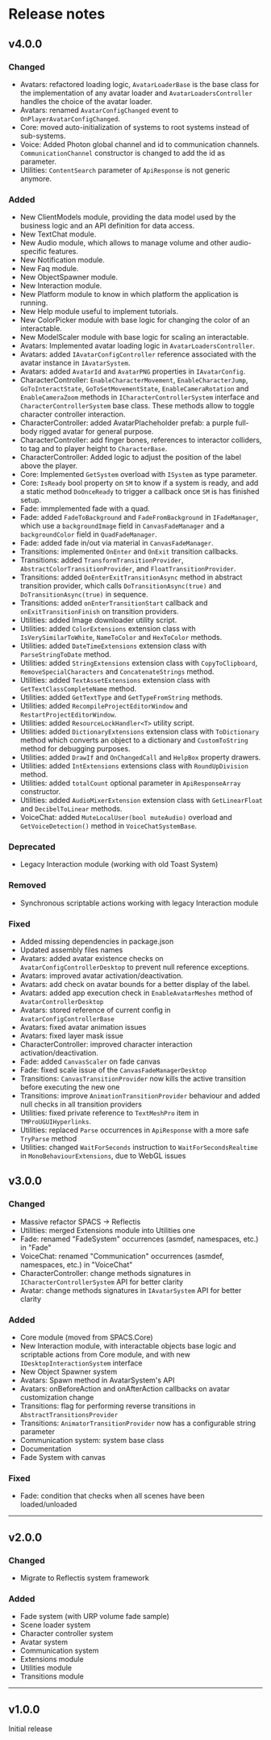 # Release notes

## v4.0.0

### Changed

- Avatars: refactored loading logic, `AvatarLoaderBase` is the base class for the implementation of any avatar loader and `AvatarLoadersController` handles the choice of the avatar loader.
- Avatars: renamed `AvatarConfigChanged` event to `OnPlayerAvatarConfigChanged`.
- Core: moved auto-initialization of systems to root systems instead of sub-systems.
- Voice: Added Photon global channel and id to communication channels. `CommunicationChannel` constructor is changed to add the id as parameter.
- Utilities: `ContentSearch` parameter of `ApiResponse` is not generic anymore.

### Added

- New ClientModels module, providing the data model used by the business logic and an API definition for data access.
- New TextChat module.
- New Audio module, which allows to manage volume and other audio-specific features.
- New Notification module.
- New Faq module.
- New ObjectSpawner module.
- New Interaction module.
- New Platform module to know in which platform the application is running.
- New Help module useful to implement tutorials.
- New ColorPicker module with base logic for changing the color of an interactable.
- New ModelScaler module with base logic for scaling an interactable.
- Avatars: Implemented avatar loading logic in `AvatarLoadersController`.
- Avatars: added `IAvatarConfigController` reference associated with the avatar instance in `IAvatarSystem`.
- Avatars: added `AvatarId` and `AvatarPNG` properties in `IAvatarConfig`.
- CharacterController: `EnableCharacterMovement`, `EnableCharacterJump`, `GoToInteractState`, `GoToSetMovementState`, `EnableCameraRotation` and `EnableCameraZoom` methods in `ICharacterControllerSystem`
  interface and `CharacterControllerSystem` base class. These methods allow to toggle character controller interaction.
- CharacterController: added AvatarPlacheholder prefab: a purple full-body rigged avatar for general purpose.
- CharacterController: add finger bones, references to interactor colliders, to tag and to player height to `CharacterBase`.
- CharacterController: Added logic to adjust the position of the label above the player.
- Core: Implemented `GetSystem` overload with `ISystem` as type parameter.
- Core: `IsReady` bool property on `SM` to know if a system is ready, and add a static method `DoOnceReady` to trigger a callback once `SM` is has finished setup.
- Fade: immplemented fade with a quad.
- Fade: added `FadeToBackground` and `FadeFromBackground` in `IFadeManager`, which use a `backgroundImage` field in `CanvasFadeManager` and a `backgroundColor` field in `QuadFadeManager`.
- Fade: added fade in/out via material in `CanvasFadeManager`.
- Transitions: implemented `OnEnter` and `OnExit` transition callbacks.
- Transitions: added `TransformTransitionProvider`, `AbstractColorTransitionProvider`, and `FloatTransitionProvider`.
- Transitions: added `DoEnterExitTransitionAsync` method in abstract transition provider, which calls `DoTransitionAsync(true)` and `DoTransitionAsync(true)` in sequence.
- Transitions: added `onEnterTransitionStart` callback and `onExitTransitionFinish` on transition providers.
- Utilities: added Image downloader utility script.
- Utilities: added `ColorExtensions` extension class with `IsVerySimilarToWhite`, `NameToColor` and `HexToColor` methods.
- Utilities: added `DateTimeExtensions` extension class with `ParseStringToDate` method.
- Utilities: added `StringExtensions` extension class with `CopyToClipboard`, `RemoveSpecialCharacters` and `ConcatenateStrings` method.
- Utilities: added `TextAssetExtensions` extension class with `GetTextClassCompleteName` method.
- Utilities: added `GetTextType` and `GetTypeFromString` methods.
- Utilities: added `RecompileProjectEditorWindow` and `RestartProjectEditorWindow`.
- Utilities: added `ResourceLockHandler<T>` utility script.
- Utilities: added `DictionaryExtensions` extension class with `ToDictionary` method which converts an object to a dictionary and `CustomToString` method for debugging purposes.
- Utilities: added `DrawIf` and `OnChangedCall` and `HelpBox` property drawers.
- Utilities: added `IntExtensions` extensions class with `RoundUpDivision` method.
- Utilities: added `totalCount` optional parameter in `ApiResponseArray` constructor.
- Utilities: added `AudioMixerExtension` extension class with `GetLinearFloat` and `DecibelToLinear` methods.
- VoiceChat: added `MuteLocalUser(bool muteAudio)` overload and `GetVoiceDetection()` method in `VoiceChatSystemBase`.

### Deprecated

- Legacy Interaction module (working with old Toast System)

### Removed

- Synchronous scriptable actions working with legacy Interaction module

### Fixed

- Added missing dependencies in package.json
- Updated assembly files names
- Avatars: added avatar existence checks on `AvatarConfigControllerDesktop` to prevent null reference exceptions.
- Avatars: improved avatar activation/deactivation.
- Avatars: add check on avatar bounds for a better display of the label.
- Avatars: added app execution check in `EnableAvatarMeshes` method of `AvatarControllerDesktop`
- Avatars: stored reference of current config in `AvatarConfigControllerBase`
- Avatars: fixed avatar animation issues
- Avatars: fixed layer mask issue
- CharacterController: improved character interaction activation/deactivation.
- Fade: added `CanvasScaler` on fade canvas
- Fade: fixed scale issue of the `CanvasFadeManagerDesktop`
- Transitions: `CanvasTransitionProvider` now kills the active transition before executing the new one
- Transitions: improve `AnimationTransitionProvider` behaviour and added null checks in all transition providers
- Utilities: fixed private reference to `TextMeshPro` item in `TMProUGUIHyperlinks`.
- Utilities: replaced `Parse` occurrences in `ApiResponse` with a more safe `TryParse` method
- Utilities: changed `WaitForSeconds` instruction to `WaitForSecondsRealtime` in `MonoBehaviourExtensions`, due to WebGL issues

## v3.0.0

### Changed

- Massive refactor SPACS -> Reflectis
- Utilities: merged Extensions module into Utilities one
- Fade: renamed "FadeSystem" occurrences (asmdef, namespaces, etc.) in "Fade"
- VoiceChat: renamed "Communication" occurrences (asmdef, namespaces, etc.) in "VoiceChat"
- CharacterController: change methods signatures in `ICharacterControllerSystem` API for better clarity
- Avatar: change methods signatures in `IAvatarSystem` API for better clarity

### Added

- Core module (moved from SPACS.Core)
- New Interaction module, with interactable objects base logic and scriptable actions from Core module, and with new `IDesktopInteractionSystem` interface
- New Object Spawner system
- Avatars: Spawn method in AvatarSystem's API
- Avatars: onBeforeAction and onAfterAction callbacks on avatar customization change
- Transitions: flag for performing reverse transitions in `AbstractTransitionsProvider`
- Transitions: `AnimatorTransitionProvider` now has a configurable string parameter
- Communication system: system base class
- Documentation
- Fade System with canvas

### Fixed

- Fade: condition that checks when all scenes have been loaded/unloaded

---

## v2.0.0

### Changed

- Migrate to Reflectis system framework

### Added

- Fade system (with URP volume fade sample)
- Scene loader system
- Character controller system
- Avatar system
- Communication system
- Extensions module
- Utilities module
- Transitions module

---

## v1.0.0

Initial release

